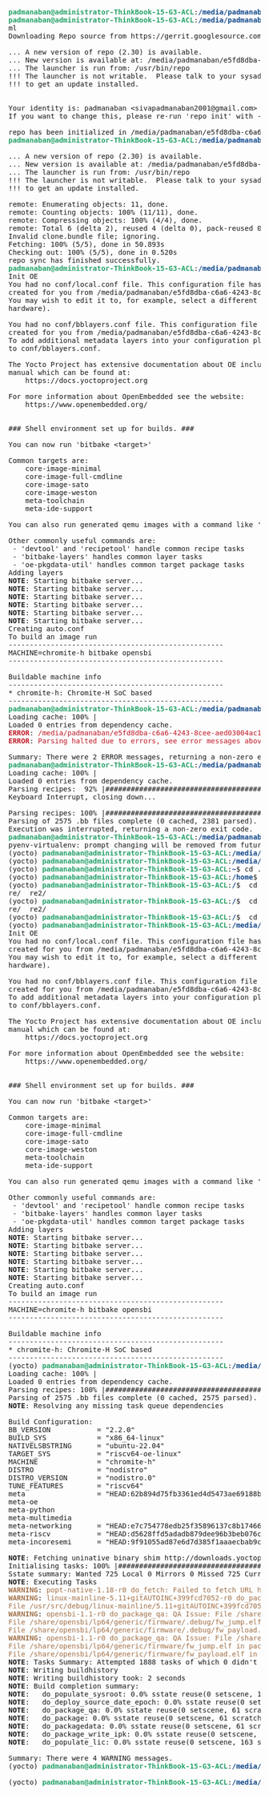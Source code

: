 <pre><font color="#26A269"><b>padmanaban@administrator-ThinkBook-15-G3-ACL</b></font>:<font color="#12488B"><b>/media/padmanaban/e5fd8dba-c6a6-4243-8cee-aed03004ac1d</b></font>$ mkdir re
<font color="#26A269"><b>padmanaban@administrator-ThinkBook-15-G3-ACL</b></font>:<font color="#12488B"><b>/media/padmanaban/e5fd8dba-c6a6-4243-8cee-aed03004ac1d/re</b></font>$ repo init -u https://gitlab.incoresemi.com/software/meta-incoresemi -m tools/manifests/incoresemi.x
ml
Downloading Repo source from https://gerrit.googlesource.com/git-repo

... A new version of repo (2.30) is available.
... New version is available at: /media/padmanaban/e5fd8dba-c6a6-4243-8cee-aed03004ac1d/re/.repo/repo/repo
... The launcher is run from: /usr/bin/repo
!!! The launcher is not writable.  Please talk to your sysadmin or distro
!!! to get an update installed.


Your identity is: padmanaban &lt;sivapadmanaban2001@gmail.com&gt;
If you want to change this, please re-run &apos;repo init&apos; with --config-name

repo has been initialized in /media/padmanaban/e5fd8dba-c6a6-4243-8cee-aed03004ac1d/re
<font color="#26A269"><b>padmanaban@administrator-ThinkBook-15-G3-ACL</b></font>:<font color="#12488B"><b>/media/padmanaban/e5fd8dba-c6a6-4243-8cee-aed03004ac1d/re</b></font>$ repo sync

... A new version of repo (2.30) is available.
... New version is available at: /media/padmanaban/e5fd8dba-c6a6-4243-8cee-aed03004ac1d/re/.repo/repo/repo
... The launcher is run from: /usr/bin/repo
!!! The launcher is not writable.  Please talk to your sysadmin or distro
!!! to get an update installed.

remote: Enumerating objects: 11, done.
remote: Counting objects: 100% (11/11), done.
remote: Compressing objects: 100% (4/4), done.
remote: Total 6 (delta 2), reused 4 (delta 0), pack-reused 0
Invalid clone.bundle file; ignoring.
Fetching: 100% (5/5), done in 50.893s
Checking out: 100% (5/5), done in 0.520s
repo sync has finished successfully.
<font color="#26A269"><b>padmanaban@administrator-ThinkBook-15-G3-ACL</b></font>:<font color="#12488B"><b>/media/padmanaban/e5fd8dba-c6a6-4243-8cee-aed03004ac1d/re</b></font>$ . ./meta-incoresemi/setup.sh
Init OE
You had no conf/local.conf file. This configuration file has therefore been
created for you from /media/padmanaban/e5fd8dba-c6a6-4243-8cee-aed03004ac1d/re/openembedded-core/meta/conf/templates/default/local.conf.sample
You may wish to edit it to, for example, select a different MACHINE (target
hardware).

You had no conf/bblayers.conf file. This configuration file has therefore been
created for you from /media/padmanaban/e5fd8dba-c6a6-4243-8cee-aed03004ac1d/re/openembedded-core/meta/conf/templates/default/bblayers.conf.sample
To add additional metadata layers into your configuration please add entries
to conf/bblayers.conf.

The Yocto Project has extensive documentation about OE including a reference
manual which can be found at:
    https://docs.yoctoproject.org

For more information about OpenEmbedded see the website:
    https://www.openembedded.org/


### Shell environment set up for builds. ###

You can now run &apos;bitbake &lt;target&gt;&apos;

Common targets are:
    core-image-minimal
    core-image-full-cmdline
    core-image-sato
    core-image-weston
    meta-toolchain
    meta-ide-support

You can also run generated qemu images with a command like &apos;runqemu qemux86-64&apos;.

Other commonly useful commands are:
 - &apos;devtool&apos; and &apos;recipetool&apos; handle common recipe tasks
 - &apos;bitbake-layers&apos; handles common layer tasks
 - &apos;oe-pkgdata-util&apos; handles common target package tasks
Adding layers
<b>NOTE</b>: Starting bitbake server...
<b>NOTE</b>: Starting bitbake server...
<b>NOTE</b>: Starting bitbake server...
<b>NOTE</b>: Starting bitbake server...
<b>NOTE</b>: Starting bitbake server...
<b>NOTE</b>: Starting bitbake server...
Creating auto.conf
To build an image run
---------------------------------------------------
MACHINE=chromite-h bitbake opensbi
---------------------------------------------------

Buildable machine info
---------------------------------------------------
* chromite-h: Chromite-H SoC based
---------------------------------------------------
<font color="#26A269"><b>padmanaban@administrator-ThinkBook-15-G3-ACL</b></font>:<font color="#12488B"><b>/media/padmanaban/e5fd8dba-c6a6-4243-8cee-aed03004ac1d/re/build</b></font>$ MACHINE=chromite-h bitbake opensbi
Loading cache: 100% |                                                                                                                                                                      | ETA:  --:--:--
Loaded 0 entries from dependency cache.
<font color="#C01C28"><b>ERROR</b></font>: <font color="#C01C28">/media/padmanaban/e5fd8dba-c6a6-4243-8cee-aed03004ac1d/re/openembedded-core/meta/recipes-core/packagegroups/packagegroup-go-sdk-target.bb: Please ensure that your setting of VIRTUAL-RUNTIME_init_manager (sysvinit) matches the entries enabled in DISTRO_FEATURES</font>
<font color="#C01C28"><b>ERROR</b></font>: <font color="#C01C28">Parsing halted due to errors, see error messages above</font>

Summary: There were 2 ERROR messages, returning a non-zero exit code.
<font color="#26A269"><b>padmanaban@administrator-ThinkBook-15-G3-ACL</b></font>:<font color="#12488B"><b>/media/padmanaban/e5fd8dba-c6a6-4243-8cee-aed03004ac1d/re/build</b></font>$ MACHINE=chromite-h bitbake opensbi
Loading cache: 100% |                                                                                                                                                                      | ETA:  --:--:--
Loaded 0 entries from dependency cache.
Parsing recipes:  92% |########################################################################################################################################################             | ETA:  0:00:02
Keyboard Interrupt, closing down...

Parsing recipes: 100% |#####################################################################################################################################################################| Time: 0:01:04
Parsing of 2575 .bb files complete (0 cached, 2381 parsed). 3720 targets, 421 skipped, 0 masked, 0 errors.
Execution was interrupted, returning a non-zero exit code.
<font color="#26A269"><b>padmanaban@administrator-ThinkBook-15-G3-ACL</b></font>:<font color="#12488B"><b>/media/padmanaban/e5fd8dba-c6a6-4243-8cee-aed03004ac1d/re/build</b></font>$ pyenv activate yocto 
pyenv-virtualenv: prompt changing will be removed from future release. configure `export PYENV_VIRTUALENV_DISABLE_PROMPT=1&apos; to simulate the behavior.
(yocto) <font color="#26A269"><b>padmanaban@administrator-ThinkBook-15-G3-ACL</b></font>:<font color="#12488B"><b>/media/padmanaban/e5fd8dba-c6a6-4243-8cee-aed03004ac1d/re/build</b></font>$ cd ..
(yocto) <font color="#26A269"><b>padmanaban@administrator-ThinkBook-15-G3-ACL</b></font>:<font color="#12488B"><b>/media/padmanaban/e5fd8dba-c6a6-4243-8cee-aed03004ac1d/.Trash-1001/files</b></font>$ cd
(yocto) <font color="#26A269"><b>padmanaban@administrator-ThinkBook-15-G3-ACL</b></font>:<font color="#12488B"><b>~</b></font>$ cd ..
(yocto) <font color="#26A269"><b>padmanaban@administrator-ThinkBook-15-G3-ACL</b></font>:<font color="#12488B"><b>/home</b></font>$  cd ..
(yocto) <font color="#26A269"><b>padmanaban@administrator-ThinkBook-15-G3-ACL</b></font>:<font color="#12488B"><b>/</b></font>$  cd media/padmanaban/e5fd8dba-c6a6-4243-8cee-aed03004ac1d/re
re/  re2/ 
(yocto) <font color="#26A269"><b>padmanaban@administrator-ThinkBook-15-G3-ACL</b></font>:<font color="#12488B"><b>/</b></font>$  cd media/padmanaban/e5fd8dba-c6a6-4243-8cee-aed03004ac1d/re
re/  re2/ 
(yocto) <font color="#26A269"><b>padmanaban@administrator-ThinkBook-15-G3-ACL</b></font>:<font color="#12488B"><b>/</b></font>$  cd media/padmanaban/e5fd8dba-c6a6-4243-8cee-aed03004ac1d/re/
(yocto) <font color="#26A269"><b>padmanaban@administrator-ThinkBook-15-G3-ACL</b></font>:<font color="#12488B"><b>/media/padmanaban/e5fd8dba-c6a6-4243-8cee-aed03004ac1d/re</b></font>$ . ./meta-incoresemi/setup.sh
Init OE
You had no conf/local.conf file. This configuration file has therefore been
created for you from /media/padmanaban/e5fd8dba-c6a6-4243-8cee-aed03004ac1d/re/openembedded-core/meta/conf/templates/default/local.conf.sample
You may wish to edit it to, for example, select a different MACHINE (target
hardware).

You had no conf/bblayers.conf file. This configuration file has therefore been
created for you from /media/padmanaban/e5fd8dba-c6a6-4243-8cee-aed03004ac1d/re/openembedded-core/meta/conf/templates/default/bblayers.conf.sample
To add additional metadata layers into your configuration please add entries
to conf/bblayers.conf.

The Yocto Project has extensive documentation about OE including a reference
manual which can be found at:
    https://docs.yoctoproject.org

For more information about OpenEmbedded see the website:
    https://www.openembedded.org/


### Shell environment set up for builds. ###

You can now run &apos;bitbake &lt;target&gt;&apos;

Common targets are:
    core-image-minimal
    core-image-full-cmdline
    core-image-sato
    core-image-weston
    meta-toolchain
    meta-ide-support

You can also run generated qemu images with a command like &apos;runqemu qemux86-64&apos;.

Other commonly useful commands are:
 - &apos;devtool&apos; and &apos;recipetool&apos; handle common recipe tasks
 - &apos;bitbake-layers&apos; handles common layer tasks
 - &apos;oe-pkgdata-util&apos; handles common target package tasks
Adding layers
<b>NOTE</b>: Starting bitbake server...
<b>NOTE</b>: Starting bitbake server...
<b>NOTE</b>: Starting bitbake server...
<b>NOTE</b>: Starting bitbake server...
<b>NOTE</b>: Starting bitbake server...
<b>NOTE</b>: Starting bitbake server...
Creating auto.conf
To build an image run
---------------------------------------------------
MACHINE=chromite-h bitbake opensbi
---------------------------------------------------

Buildable machine info
---------------------------------------------------
* chromite-h: Chromite-H SoC based
---------------------------------------------------
(yocto) <font color="#26A269"><b>padmanaban@administrator-ThinkBook-15-G3-ACL</b></font>:<font color="#12488B"><b>/media/padmanaban/e5fd8dba-c6a6-4243-8cee-aed03004ac1d/re/build</b></font>$ MACHINE=chromite-h bitbake opensbi
Loading cache: 100% |                                                                                                                                                                      | ETA:  --:--:--
Loaded 0 entries from dependency cache.
Parsing recipes: 100% |#####################################################################################################################################################################| Time: 0:00:37
Parsing of 2575 .bb files complete (0 cached, 2575 parsed). 4028 targets, 450 skipped, 0 masked, 0 errors.
<b>NOTE</b>: Resolving any missing task queue dependencies

Build Configuration:
BB_VERSION           = &quot;2.2.0&quot;
BUILD_SYS            = &quot;x86_64-linux&quot;
NATIVELSBSTRING      = &quot;ubuntu-22.04&quot;
TARGET_SYS           = &quot;riscv64-oe-linux&quot;
MACHINE              = &quot;chromite-h&quot;
DISTRO               = &quot;nodistro&quot;
DISTRO_VERSION       = &quot;nodistro.0&quot;
TUNE_FEATURES        = &quot;riscv64&quot;
meta                 = &quot;HEAD:62b894d75fb3361ed4d5473ae69188bce390980a&quot;
meta-oe              
meta-python          
meta-multimedia      
meta-networking      = &quot;HEAD:e7c754778edb25f35896137c8b174669392c492a&quot;
meta-riscv           = &quot;HEAD:d5628ffd5adadb879dee96b3beb076ca2abfcf6d&quot;
meta-incoresemi      = &quot;HEAD:9f91055ad87e6d7d385f1aaaecbab9c31f5b4cf3&quot;

<b>NOTE</b>: Fetching uninative binary shim http://downloads.yoctoproject.org/releases/uninative/3.8.1/x86_64-nativesdk-libc-3.8.1.tar.xz;sha256sum=5fab9a5c97fc73a21134e5a81f74498cbaecda75d56aab971c934e0b803bcc00 (will check PREMIRRORS first)
Initialising tasks: 100% |##################################################################################################################################################################| Time: 0:00:01
Sstate summary: Wanted 725 Local 0 Mirrors 0 Missed 725 Current 0 (0% match, 0% complete)
<b>NOTE</b>: Executing Tasks
<font color="#A2734C"><b>WARNING</b></font>: <font color="#A2734C">popt-native-1.18-r0 do_fetch: Failed to fetch URL http://ftp.rpm.org/popt/releases/popt-1.x/popt-1.18.tar.gz, attempting MIRRORS if available</font>
<font color="#A2734C"><b>WARNING</b></font>: <font color="#A2734C">linux-mainline-5.11+gitAUTOINC+399fcd7052-r0 do_package_qa: QA Issue: File /usr/src/debug/linux-mainline/5.11+gitAUTOINC+399fcd7052-r0/lib/oid_registry_data.c in package linux-mainline-src contains reference to TMPDIR</font>
<font color="#A2734C">File /usr/src/debug/linux-mainline/5.11+gitAUTOINC+399fcd7052-r0/drivers/tty/vt/consolemap_deftbl.c in package linux-mainline-src contains reference to TMPDIR [buildpaths]</font>
<font color="#A2734C"><b>WARNING</b></font>: <font color="#A2734C">opensbi-1.1-r0 do_package_qa: QA Issue: File /share/opensbi/lp64/generic/firmware/.debug/fw_dynamic.elf in package opensbi-dbg contains reference to TMPDIR</font>
<font color="#A2734C">File /share/opensbi/lp64/generic/firmware/.debug/fw_jump.elf in package opensbi-dbg contains reference to TMPDIR</font>
<font color="#A2734C">File /share/opensbi/lp64/generic/firmware/.debug/fw_payload.elf in package opensbi-dbg contains reference to TMPDIR [buildpaths]</font>
<font color="#A2734C"><b>WARNING</b></font>: <font color="#A2734C">opensbi-1.1-r0 do_package_qa: QA Issue: File /share/opensbi/lp64/generic/firmware/fw_dynamic.elf in package opensbi contains reference to TMPDIR</font>
<font color="#A2734C">File /share/opensbi/lp64/generic/firmware/fw_jump.elf in package opensbi contains reference to TMPDIR</font>
<font color="#A2734C">File /share/opensbi/lp64/generic/firmware/fw_payload.elf in package opensbi contains reference to TMPDIR [buildpaths]</font>
<b>NOTE</b>: Tasks Summary: Attempted 1888 tasks of which 0 didn&apos;t need to be rerun and all succeeded.
<b>NOTE</b>: Writing buildhistory
<b>NOTE</b>: Writing buildhistory took: 2 seconds
<b>NOTE</b>: Build completion summary:
<b>NOTE</b>:   do_populate_sysroot: 0.0% sstate reuse(0 setscene, 146 scratch)
<b>NOTE</b>:   do_deploy_source_date_epoch: 0.0% sstate reuse(0 setscene, 165 scratch)
<b>NOTE</b>:   do_package_qa: 0.0% sstate reuse(0 setscene, 61 scratch)
<b>NOTE</b>:   do_package: 0.0% sstate reuse(0 setscene, 61 scratch)
<b>NOTE</b>:   do_packagedata: 0.0% sstate reuse(0 setscene, 61 scratch)
<b>NOTE</b>:   do_package_write_ipk: 0.0% sstate reuse(0 setscene, 61 scratch)
<b>NOTE</b>:   do_populate_lic: 0.0% sstate reuse(0 setscene, 163 scratch)

Summary: There were 4 WARNING messages.
(yocto) <font color="#26A269"><b>padmanaban@administrator-ThinkBook-15-G3-ACL</b></font>:<font color="#12488B"><b>/media/padmanaban/e5fd8dba-c6a6-4243-8cee-aed03004ac1d/re/build</b></font>$ echo $BUILDIR

(yocto) <font color="#26A269"><b>padmanaban@administrator-ThinkBook-15-G3-ACL</b></font>:<font color="#12488B"><b>/media/padmanaban/e5fd8dba-c6a6-4243-8cee-aed03004ac1d/re/build</b></font>$ 


</pre>
